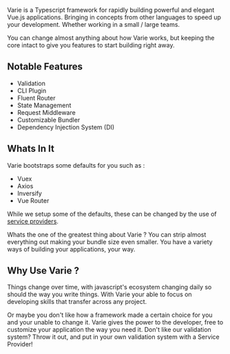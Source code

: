 Varie is a Typescript framework for rapidly building powerful and elegant Vue.js applications. Bringing
in concepts from other languages to speed up your development. Whether working in
a small / large teams.

You can change almost anything about how Varie works, but keeping the
core intact to give you features to start building right away.

## Notable Features

- Validation
- CLI Plugin
- Fluent Router
- State Management
- Request Middleware
- Customizable Bundler
- Dependency Injection System (DI)

## Whats In It

Varie bootstraps some defaults for you such as :

- Vuex
- Axios
- Inversify
- Vue Router

While we setup some of the defaults, these can be changed by the use
of [service providers](/docs/{{version}}/service-providers).

Whats the one of the greatest thing about Varie ? You can strip almost everything out
making your bundle size even smaller. You have a variety ways of building
your applications, your way.

## Why Use Varie ?

Things change over time, with javascript's ecosystem changing daily so should
the way you write things. With Varie your able to focus on developing
skills that transfer across any project.

Or maybe you don't like how a framework made a certain choice for you and
your unable to change it. Varie gives the power to the developer, free to
customize your application the way you need it. Don't like our validation system?
Throw it out, and put in your own validation system with a Service Provider!
